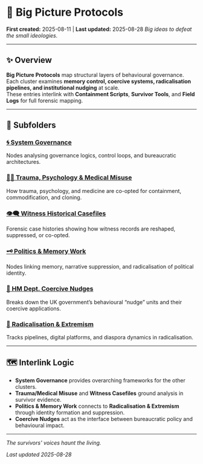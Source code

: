 # 🧠 Big Picture Protocols

**First created:** 2025-08-11 | **Last updated:** 2025-08-28
*Big ideas to defeat the small ideologies.*

---

## ✨ Overview
**Big Picture Protocols** map structural layers of behavioural governance.  
Each cluster examines **memory control, coercive systems, radicalisation pipelines, and institutional nudging** at scale.  
These entries interlink with **Containment Scripts**, **Survivor Tools**, and **Field Logs** for full forensic mapping.  

---

## 📂 Subfolders

### [🌀 System Governance](./🌀_System_Governance)
Nodes analysing governance logics, control loops, and bureaucratic architectures.  

### [🐦‍🔥 Trauma, Psychology & Medical Misuse](./🐦‍🔥_Trauma_Psycology_Medica...)
How trauma, psychology, and medicine are co-opted for containment, commodification, and cloning.  

### [👁️‍🗨️ Witness Historical Casefiles](./👁️‍🗨️_Witness_Historical_Casefiles)
Forensic case histories showing how witness records are reshaped, suppressed, or co-opted.  

### [🗝️ Politics & Memory Work](./🗝️_Politics_Memory_Work)
Nodes linking memory, narrative suppression, and radicalisation of political identity.  

### [🧠 HM Dept. Coercive Nudges](./🧠_HM_Dept_Coercive_Nudges)
Breaks down the UK government’s behavioural “nudge” units and their coercive applications.  

### [🪬 Radicalisation & Extremism](./🪬_Radicalisation_Extremism)
Tracks pipelines, digital platforms, and diaspora dynamics in radicalisation.  

---

## 🗺️ Interlink Logic
- **System Governance** provides overarching frameworks for the other clusters.  
- **Trauma/Medical Misuse** and **Witness Casefiles** ground analysis in survivor evidence.  
- **Politics & Memory Work** connects to **Radicalisation & Extremism** through identity formation and suppression.  
- **Coercive Nudges** act as the interface between bureaucratic policy and behavioural impact.

---

*The survivors' voices haunt the living.*

_Last updated 2025-08-28_
